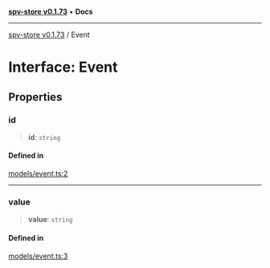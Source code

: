 [**spv-store v0.1.73**](../README.md) • **Docs**

***

[spv-store v0.1.73](../globals.md) / Event

# Interface: Event

## Properties

### id

> **id**: `string`

#### Defined in

[models/event.ts:2](https://github.com/bitcoin-sv/spv-store/blob/9735342843cd2ea4b04983988f1fa98b59c98947/src/models/event.ts#L2)

***

### value

> **value**: `string`

#### Defined in

[models/event.ts:3](https://github.com/bitcoin-sv/spv-store/blob/9735342843cd2ea4b04983988f1fa98b59c98947/src/models/event.ts#L3)
